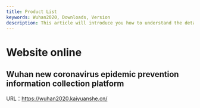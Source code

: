 ```yaml
---
title: Product List
keywords: Wuhan2020, Downloads, Version
description: This article will introduce you how to understand the details of each version and upgrade matters needing attention.
---
```


# Website online

## Wuhan new coronavirus epidemic prevention information collection platform

URL：https://wuhan2020.kaiyuanshe.cn/
